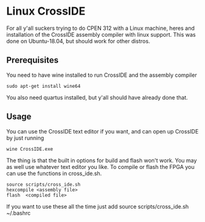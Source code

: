 # Linux CrossIDE

For all y'all suckers trying to do CPEN 312 with a Linux machine, 
heres and installation of the CrossIDE assembly compiler with 
linux support. This was done on Ubuntu-18.04, but should work for other 
distros.

## Prerequisites

You need to have wine installed to run CrossIDE and the assembly compiler

```
sudo apt-get install wine64
```

You also need quartus installed, but y'all should have already done that. 

## Usage

You can use the CrossIDE text editor if you want, and can open up CrossIDE 
by just running 

```
wine CrossIDE.exe
```

The thing is that the built in options for build and flash won't work. You may as well use whatever text editor you like.
To compile or flash the FPGA you can use the functions in cross_ide.sh. 

```
source scripts/cross_ide.sh
hexcompile <assembly file>
flash  <compiled file>
``` 

If you want to use these all the time just add source scripts/cross_ide.sh
~/.bashrc
